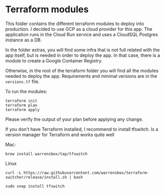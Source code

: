 # Terraform modules
This folder contains the different terraform modules to deploy into production. I decided to use GCP as a cloud provider for this app. The application runs in the Cloud Run service and uses a CloudSQL Postgres instance as a DB.

In the folder extras, you will find some infra that is not full related with the app itself, but is needed in order to deploy the app. In that case, there is a module to create a Google Container Registry.

Otherwise, in the root of the terraform folder you will find all the modules needed to deploy the app. Requirements and minimal versions are in the `versions.tf` file.

To run the modules:

```
terraform init
terraform plan
terraform apply
```

Please verify the output of your plan before applying any change.


If you don't have Terraform installed, I recommend to install tfswitch. Is a version manager for Terraform and works quite well

Mac:
```
brew install warrensbox/tap/tfswitch
```
Linux

```
curl -L https://raw.githubusercontent.com/warrensbox/terraform-switcher/release/install.sh | bash
```
```
sudo snap install tfswitch
```